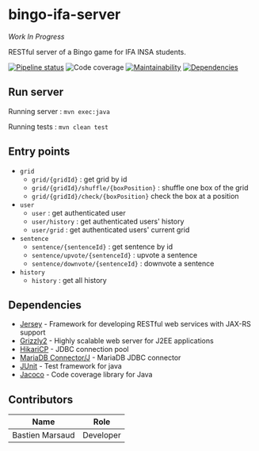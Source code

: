 # bingo-ifa-server
*Work In Progress*

RESTful server of a Bingo game for IFA INSA students.

[![Pipeline status](http://git.mouseover.fr/bmarsaud/bingo-ifa-server/badges/master/build.svg)](https://git.mouseover.fr/bmarsaud/bingo-ifa-server/pipelines)
![Code coverage](http://git.mouseover.fr/bmarsaud/bingo-ifa-server/badges/master/coverage.svg)
[![Maintainability](https://api.codeclimate.com/v1/badges/90e743573944222a4323/maintainability)](https://codeclimate.com/github/TheZopo/bingo-ifa-server/maintainability)
[![Dependencies](https://app.updateimpact.com/badge/1080871293970157568/bingo-ifa-server.svg?config=test)](https://app.updateimpact.com/latest/1080871293970157568/bingo-ifa-server)

## Run server
Running server : `mvn exec:java`

Running tests : `mvn clean test`

## Entry points
* `grid`
    * `grid/{gridId}` : get grid by id
    * `grid/{gridId}/shuffle/{boxPosition}` : shuffle one box of the grid
    * `grid/{gridId}/check/{boxPosition}` check the box at a position
* `user`
    * `user` : get authenticated user
    * `user/history` : get authenticated users' history
    * `user/grid` : get authenticated users' current grid
* `sentence`
    * `sentence/{sentenceId}` : get sentence by id
    * `sentence/upvote/{sentenceId}` : upvote a sentence
    * `sentence/downvote/{sentenceId}` : downvote a sentence
* `history`
    * `history` : get all history

## Dependencies
* [Jersey](https://jersey.github.io/) - Framework for developing RESTful web services with JAX-RS support
* [Grizzly2](https://javaee.github.io/grizzly/) - Highly scalable web server for J2EE applications
* [HikariCP](https://brettwooldridge.github.io/HikariCP/) - JDBC connection pool
* [MariaDB Connector/J](https://mariadb.com/kb/en/library/about-mariadb-connector-j/) - MariaDB JDBC connector
* [JUnit](https://junit.org/junit5/) - Test framework for java
* [Jacoco](https://www.jacoco.org/jacoco/) - Code coverage library for Java

## Contributors

|Name|Role|
|---|---|
|Bastien Marsaud|Developer|